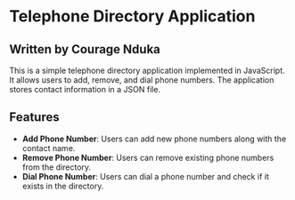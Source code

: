# Telephone Directory Application

## Written by Courage Nduka


This is a simple telephone directory application implemented in JavaScript. It allows users to add, remove, and dial phone numbers. The application stores contact information in a JSON file.

## Features

- **Add Phone Number**: Users can add new phone numbers along with the contact name.
- **Remove Phone Number**: Users can remove existing phone numbers from the directory.
- **Dial Phone Number**: Users can dial a phone number and check if it exists in the directory.

